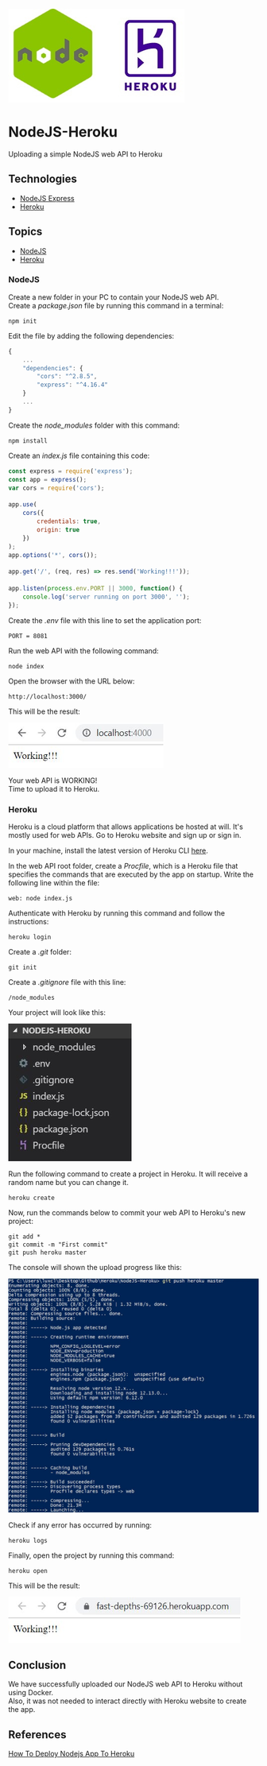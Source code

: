 ![titulo](/docs/titulo.JPG)

# NodeJS-Heroku

Uploading a simple NodeJS web API to Heroku

## Technologies

- [NodeJS Express](https://expressjs.com/pt-br/)
- [Heroku](https://www.heroku.com/)

## Topics

- [NodeJS](#nodejs)
- [Heroku](#heroku)

### NodeJS

Create a new folder in your PC to contain your NodeJS web API.  
Create a _package.json_ file by running this command in a terminal:

```console
npm init
```

Edit the file by adding the following dependencies:

```js
{
	...
	"dependencies": {
		"cors": "^2.8.5",
		"express": "^4.16.4"
	}
	...
}
```

Create the _node_modules_ folder with this command:

```console
npm install
```

Create an _index.js_ file containing this code:

```js
const express = require('express');
const app = express();
var cors = require('cors');

app.use(
	cors({
		credentials: true,
		origin: true
	})
);
app.options('*', cors());

app.get('/', (req, res) => res.send('Working!!!'));

app.listen(process.env.PORT || 3000, function() {
	console.log('server running on port 3000', '');
});
```

Create the _.env_ file with this line to set the application port:

```
PORT = 8081
```

Run the web API with the following command:

```console
node index
```

Open the browser with the URL below:

```
http://localhost:3000/
```

This will be the result:

![node01](/docs/node01.JPG)

Your web API is WORKING!  
Time to upload it to Heroku.

### Heroku

Heroku is a cloud platform that allows applications be hosted at will. It's mostly used for web APIs. Go to Heroku website and sign up or sign in.

In your machine, install the latest version of Heroku CLI [here](https://devcenter.heroku.com/articles/heroku-cli).

In the web API root folder, create a _Procfile_, which is a Heroku file that specifies the commands that are executed by the app on startup. Write the following line within the file:

```
web: node index.js
```

Authenticate with Heroku by running this command and follow the instructions:

```console
heroku login
```

Create a _.git_ folder:

```console
git init
```

Create a _.gitignore_ file with this line:

```
/node_modules
```

Your project will look like this:

![node02](/docs/node02.JPG)

Run the following command to create a project in Heroku. It will receive a random name but you can change it.

```console
heroku create
```

Now, run the commands below to commit your web API to Heroku's new project:

```
git add *
git commit -m "First commit"
git push heroku master
```

The console will shown the upload progress like this:

![heroku01](/docs/heroku01.JPG)

Check if any error has occurred by running:

```console
heroku logs
```

Finally, open the project by running this command:

```console
heroku open
```

This will be the result:

![heroku02](/docs/heroku02.JPG)

## Conclusion

We have successfully uploaded our NodeJS web API to Heroku without using Docker.  
Also, it was not needed to interact directly with Heroku website to create the app.

## References

[How To Deploy Nodejs App To Heroku](https://appdividend.com/2018/04/14/how-to-deploy-nodejs-app-to-heroku/)
